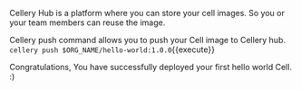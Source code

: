 Cellery Hub is a platform where you can store your cell images. So you or your team members can reuse the image.

Cellery push command allows you to push your Cell image to Cellery hub.  
`cellery push $ORG_NAME/hello-world:1.0.0`{{execute}}

Congratulations, You have successfully deployed your first hello world Cell.  :)
